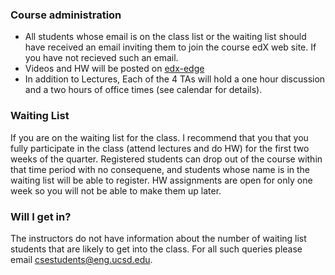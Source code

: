 ### Course administration

* All students whose email is on the class list or the waiting list
  should have received an email inviting them to join the course edX
  web site. If you have not recieved such an email.
* Videos and HW will be posted on [edx-edge](https://edge.edx.org/courses/UCSD/CSE103/Introduction_to_Probability_and_Statistics/course/)
* In addition to Lectures, Each of the 4 TAs will hold a one hour discussion and a two hours of office times (see calendar for details).

### Waiting List

If you are on the waiting list for the class. I recommend that you
that you fully participate in the class (attend lectures and do HW)
for the first two weeks of the quarter. Registered students can drop
out of the course within that time period with no consequene, and
students whose name is in the waiting list will be able to register. HW assignments are open for only one week so you will not be
able to make them up later.

### Will I get in? 

The instructors do not have information about the number of waiting list students that are likely to get into the class. For all such queries please email csestudents@eng.ucsd.edu. 
